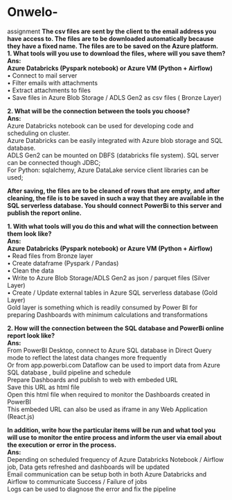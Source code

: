 # Onwelo-
assignment
**The csv files are sent by the client to the email address you have access to. The files are to be downloaded automatically because they have a fixed name. The files are to be saved on the Azure platform.** <br />
**1. What tools will you use to download the files, where will you save them?** <br />
**Ans:** <br />
   **Azure Databricks (Pyspark notebook) or Azure VM (Python + Airflow)**<br />
      •	Connect to mail server<br />
      •	Filter emails with attachments<br />
      •	Extract attachments to files<br />
      •	Save files in Azure Blob Storage / ADLS Gen2 as csv files ( Bronze Layer) <br /> 

**2. What will be the connection between the tools you choose?**<br />
 **Ans:** <br />
       Azure Databricks notebook can be used for developing code and scheduling on cluster. <br />
       Azure Databricks can be easily integrated with Azure blob storage and SQL database.<br />
      ADLS Gen2 can be mounted on DBFS (databricks file system). SQL server can be connected though JDBC; <br />
       For Python: sqlalchemy, Azure DataLake service client libraries can be used;<br />
  
**After saving, the files are to be cleaned of rows that are empty, and after cleaning, the file is to be saved in such a way that they are available in the SQL serverless database. You should connect PowerBi to this server and publish the report online.**<br />

**1. With what tools will you do this and what will the connection between them look like?**<br />
**Ans:**<br />
   **Azure Databricks (Pyspark notebook) or Azure VM (Python + Airflow)**<br />
   •	Read files from Bronze layer<br />
   •	Create dataframe (Pyspark / Pandas)<br />
   •	Clean the data<br />
   •	Write to Azure Blob Storage/ADLS Gen2 as json / parquet files (Silver Layer)<br />
   •	Create / Update external tables in Azure SQL serverless database (Gold Layer)<br />
   Gold layer is something which is readily consumed by Power BI  for preparing Dashboards with minimum calculations and transformations<br />
   
**2. How will the connection between the SQL database and PowerBi online report look like?**<br />
**Ans:**<br />
   From PowerBI  Desktop, connect to Azure SQL database in Direct Query mode to reflect the latest data changes more frequently<br />
Or from app.powerbi.com  Dataflow can be used to import data from Azure SQL database ,  build pipeline and schedule <br />
Prepare Dashboards and publish to web with embeded URL<br />
Save this URL as html file<br />
Open this html file when required to monitor the Dashboards created in PowerBI<br />
This embeded URL can also be used as iframe in any Web Application (React.js)<br />

**In addition, write how the particular items will be run and what tool you will use to monitor the entire process and inform the user via email about the execution or error in the process.**<br />
**Ans:**<br />
  Depending on scheduled frequency of Azure Databricks Notebook / Airflow job, Data gets refreshed and dashboards will be updated<br />
  Email communication can be setup both in both Azure Databricks and Airflow to communicate Success / Failure of jobs<br />
  Logs can be used to diagnose the error and fix the pipeline<br />

